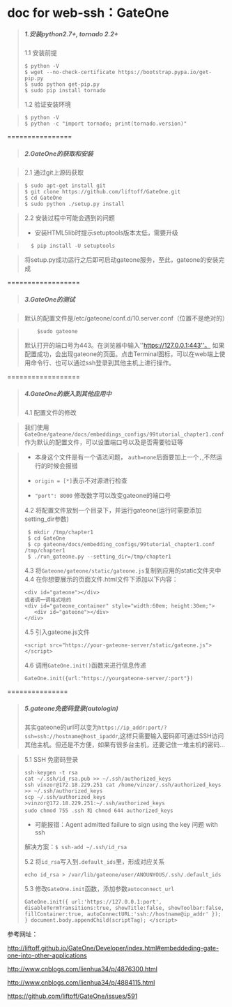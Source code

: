 doc for web-ssh：GateOne
========
>##### 1.安装python2.7+, tornado 2.2+
>
>1.1 安装前提
>
>     $ python -V
>     $ wget --no-check-certificate https://bootstrap.pypa.io/get-pip.py
>     $ sudo python get-pip.py
>     $ sudo pip install tornado
>1.2 验证安装环境

>     $ python -V
>     $ python -c "import tornado; print(tornado.version)"

================

>##### 2.GateOne的获取和安装

>2.1 通过git上源码获取

>     $ sudo apt-get install git
>     $ git clone https://github.com/liftoff/GateOne.git
>     $ cd GateOne
>     $ sudo python ./setup.py install

>2.2 安装过程中可能会遇到的问题
>
> * 安装HTML5lib时提示setuptools版本太低，需要升级

>       $ pip install -U setuptools

>将setup.py成功运行之后即可启动gateone服务，至此，gateone的安装完成

==================

>##### 3.GateOne的测试

>默认的配置文件是/etc/gateone/conf.d/10.server.conf（位置不是绝对的）

>         $sudo gateone
>默认打开的端口号为443。在浏览器中输入''https://127.0.0.1:443''。
>如果配置成功，会出现gateone的页面。点击Terminal图标，可以在web端上使用命令行、也可以通过ssh登录到其他主机上进行操作。

==================
>##### 4.GateOne的嵌入到其他应用中
>
>4.1 配置文件的修改

>我们使用`GateOne/gateone/docs/embeddings_configs/99tutorial_chapter1.conf`作为默认的配置文件，可以设置端口号以及是否需要验证等

>* 本身这个文件是有一个语法问题， `auth=none`后面要加上一个`,`,不然运行的时候会报错
>
> * `origin = [*]`表示不对源进行检查
>
> * `"port": 8000` 修改数字可以改变gateone的端口号
>
>4.2 将配置文件放到一个目录下，并运行gateone(运行时需要添加setting_dir参数)
>
>      $ mkdir /tmp/chapter1
>      $ cd GateOne
>      $ cp gateone/docs/embedding_configs/99tutorial_chapter1.conf /tmp/chapter1
>      $ ./run_gateone.py --setting_dir=/tmp/chapter1
>
>4.3 将`Gateone/gateone/static/gateone.js`复制到应用的static文件夹中
>4.4 在你想要展示的页面文件.html文件下添加以下内容：
>```
><div id="gateone"></div>
>或者调一调格式啥的
><div id="gateone_container" style="width:60em; height:30em;">
>    <div id="gateone"></div>
></div>
>```
>4.5 引入gateone.js文件
>```
><script src="https://your-gateone-server/static/gateone.js"></script>
>```
>4.6 调用`GateOne.init()`函数来进行信息传递
>```
>GateOne.init({url:"https://yourgateone-server/:port"})
>```

===============
>##### 5.gateone免密码登录(autologin)
>其实gateone的url可以变为`https://ip_addr:port/?ssh=ssh://hostname@host_ipaddr`,这样只需要输入密码即可通过SSH访问其他主机。但还是不方便，如果有很多台主机，还要记住一堆主机的密码...

> 5.1 SSH 免密码登录
>
>```
>ssh-keygen -t rsa
>cat ~/.ssh/id_rsa.pub >> ~/.ssh/authorized_keys
>ssh vinzor@172.18.229.251 cat /home/vinzor/.ssh/authorized_keys >> ~/.ssh/authorized_keys
>scp ~/.ssh/authorized_keys >vinzor@172.18.229.251:~/.ssh/authorized_keys
>sudo chmod 755 .ssh 和 chmod 644 authorized_keys
>```
>* 可能报错：Agent admitted failure to sign using the key 问题 with ssh
>
>  解决方案：```$ ssh-add ~/.ssh/id_rsa```
>
> 5.2 将`id_rsa`写入到`.default_ids`里，形成对应关系
>```
>echo id_rsa > /var/lib/gateone/user/ANOUNYOUS/.ssh/.default_ids
>```
> 5.3 修改`GateOne.init`函数，添加参数`autoconnect_url`
>```
> GateOne.init({ url:'https://127.0.0.1:port', disableTermTransitions:true, showTitle:false, showToolbar:false, fillContainer:true, autoConnectURL:'ssh://hostname@ip_addr' }); } document.body.appendChild(scriptTag); </script>
>```



参考网址：

http://liftoff.github.io/GateOne/Developer/index.html#embeddeding-gate-one-into-other-applications

http://www.cnblogs.com/lienhua34/p/4876300.html

http://www.cnblogs.com/lienhua34/p/4884115.html

https://github.com/liftoff/GateOne/issues/591
